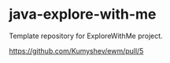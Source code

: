 # java-explore-with-me
Template repository for ExploreWithMe project.


https://github.com/Kumyshev/ewm/pull/5